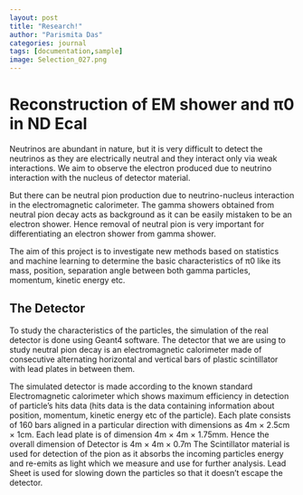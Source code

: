 ```yaml
---
layout: post
title: "Research!"
author: "Parismita Das"
categories: journal
tags: [documentation,sample]
image: Selection_027.png
---
```


# Reconstruction of EM shower and π0 in ND Ecal

Neutrinos are abundant in nature, but it is very difficult to detect the neutrinos as
they are electrically neutral and they interact only via weak interactions. We aim
to observe the electron produced due to neutrino interaction with the nucleus of
detector material.

But there can be neutral pion production due to neutrino-nucleus interaction
in the electromagnetic calorimeter. The gamma showers obtained from neutral pion decay
acts as background as it can be easily mistaken to be an electron shower. Hence
removal of neutral pion is very important for differentiating an electron shower from gamma shower.

The aim of this project is to investigate new methods based on statistics and machine
learning to determine the basic characteristics of π0 like its mass, position, separation
angle between both gamma particles, momentum, kinetic energy etc.

## The Detector 
To study the characteristics of the particles, the simulation of the real detector is
done using Geant4 software. The detector that we are using to study neutral pion
decay is an electromagnetic calorimeter made of consecutive alternating horizontal
and vertical bars of plastic scintillator with lead plates in between them.

The simulated detector is made according to the known standard Electromagnetic
calorimeter which shows maximum efficiency in detection of particle’s hits data
(hits data is the data containing information about position, momentum, kinetic
energy etc of the particle). Each plate consists of 160 bars aligned in a particular 
direction with dimensions as 4m × 2.5cm × 1cm. Each lead plate is of dimension
4m × 4m × 1.75mm. Hence the overall dimension of Detector is 4m × 4m × 0.7m
The Scintillator material is used for detection of the pion as it absorbs the incoming
particles energy and re-emits as light which we measure and use for further analysis.
Lead Sheet is used for slowing down the particles so that it doesn’t escape the
detector.
